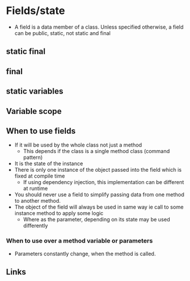 # Fields/state

- A field is a data member of a class. Unless specified otherwise, a field can be public, static, not static and final

## static final
## final
## static variables

## Variable scope

## When to use fields

- If it will be used by the whole class not just a method
  - This depends if the class is a single method class (command pattern)
- It is the state of the instance
- There is only one instance of the object passed into the field which is fixed at compile time
  - If using dependency injection, this implementation can be different at runtime
- You should never use a field to simplify passing data from one method to another method.
- The object of the field will always be used in same way ie call to some instance method to apply some logic
  - Where as the parameter, depending on its state may be used differently


### When to use over a method variable or parameters

- Parameters constantly change, when the method is called.

## Links
